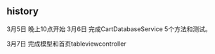 
 
 
 ## history
 
 3月5日 晚上10点开始
 3月6日 完成CartDatabaseService 5个方法和测试。
 
 3月7日 完成模型和首页tableviewcontroller